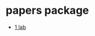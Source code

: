 # papers package

* [1 lab](https://github.com/mariiatuzovska/cryptanalysis/blob/master/papers/D5_CP1.2018.pdf)
